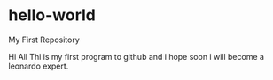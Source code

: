 # hello-world
My First Repository


Hi All
Thi is my first program to github and i hope soon i will become a leonardo expert.
